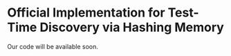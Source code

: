 # Official Implementation for Test-Time Discovery via Hashing Memory

Our code will be available soon.



